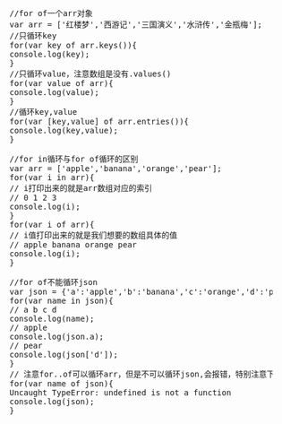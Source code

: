 <pre>
    //for of一个arr对象
    var arr = ['红楼梦','西游记','三国演义','水浒传','金瓶梅'];
    //只循环key
    for(var key of arr.keys()){
    console.log(key);
    }
    //只循环value，注意数组是没有.values()
    for(var value of arr){
    console.log(value);
    }
    //循环key,value
    for(var [key,value] of arr.entries()){
    console.log(key,value);
    }

    //for in循环与for of循环的区别
    var arr = ['apple','banana','orange','pear'];
    for(var i in arr){
    // i打印出来的就是arr数组对应的索引
    // 0 1 2 3
    console.log(i);
    }
    for(var i of arr){
    // i值打印出来的就是我们想要的数组具体的值
    // apple banana orange pear
    console.log(i);
    }

    //for of不能循环json
    var json = {'a':'apple','b':'banana','c':'orange','d':'pear'};
    for(var name in json){
    // a b c d
    console.log(name);
    // apple
    console.log(json.a);
    // pear
    console.log(json['d']);
    }
    // 注意for..of可以循环arr，但是不可以循环json,会报错，特别注意下
    for(var name of json){
    Uncaught TypeError: undefined is not a function
    console.log(json);
    }
</pre>